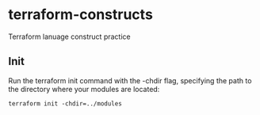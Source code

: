 # terraform-constructs

Terraform lanuage construct practice

## Init

Run the terraform init command with the -chdir flag, specifying the path to the directory where your modules are located:
```
terraform init -chdir=../modules
```
